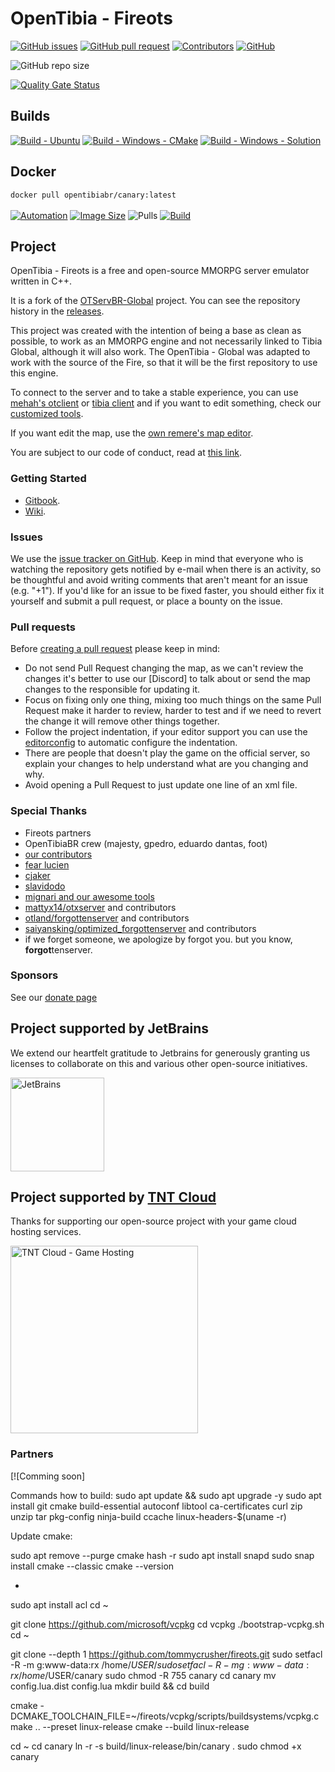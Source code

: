 # OpenTibia - Fireots

[![GitHub issues](https://img.shields.io/github/issues/tommycrusher/fireots)](https://github.com/tommycrusher/fireots/issues)
[![GitHub pull request](https://img.shields.io/github/issues-pr/tommycrusher/fireots)](https://github.com/tommycrusher/fireots/pulls)
[![Contributors](https://img.shields.io/github/contributors/tommycrusher/fireots.svg?style=flat-square)](https://github.com/tommycrusher/fireots/graphs/contributors)
[![GitHub](https://img.shields.io/github/license/tommycrusher/fireots)](https://github.com/tommycrusher/fireots/blob/master/LICENSE)

![GitHub repo size](https://img.shields.io/github/repo-size/tommycrusher/fireots)

[![Quality Gate Status](https://sonarcloud.io/api/project_badges/measure?project=opentibiabr_canary&metric=alert_status)](https://sonarcloud.io/dashboard?id=opentibiabr_canary)

## Builds

[![Build - Ubuntu](https://github.com/opentibiabr/canary/actions/workflows/build-ubuntu.yml/badge.svg)](https://github.com/opentibiabr/canary/actions/workflows/build-ubuntu.yml)
[![Build - Windows - CMake](https://github.com/opentibiabr/canary/actions/workflows/build-windows-cmake.yml/badge.svg)](https://github.com/opentibiabr/canary/actions/workflows/build-windows-cmake.yml)
[![Build - Windows - Solution](https://github.com/opentibiabr/canary/actions/workflows/build-windows-solution.yml/badge.svg)](https://github.com/opentibiabr/canary/actions/workflows/build-windows-solution.yml)

## Docker

`docker pull opentibiabr/canary:latest`<br><br>
[![Automation](https://img.shields.io/docker/cloud/automated/opentibiabr/canary)](https://hub.docker.com/r/opentibiabr/canary)
[![Image Size](https://img.shields.io/docker/image-size/opentibiabr/canary)](https://hub.docker.com/r/opentibiabr/canary/tags?page=1&ordering=last_updated)
![Pulls](https://img.shields.io/docker/pulls/opentibiabr/canary)
[![Build](https://img.shields.io/docker/cloud/build/opentibiabr/canary)](https://hub.docker.com/r/opentibiabr/canary/builds)

## Project

OpenTibia - Fireots is a free and open-source MMORPG server emulator written in C++.

It is a fork of the [OTServBR-Global](https://github.com/opentibiabr/otservbr-global) project. You can see the
repository history in the [releases](https://github.com/opentibiabr/otservbr-global/releases/).

This project was created with the intention of being a base as clean as possible, to work as an MMORPG engine and not
necessarily linked to Tibia Global, although it will also work. The OpenTibia - Global was adapted to work with the
source of the Fire, so that it will be the first repository to use this engine.

To connect to the server and to take a stable experience, you can
use [mehah's otclient](https://github.com/mehah/otclient)
or [tibia client](https://github.com/dudantas/tibia-client/releases/latest) and if you want to edit something, check
our [customized tools](https://docs.opentibiabr.com/opentibiabr/downloads/tools).

If you want edit the map, use the [own remere's map editor](https://github.com/opentibiabr/remeres-map-editor/).

You are subject to our code of conduct, read
at [this link](https://github.com/opentibiabr/canary/blob/master/CODE_OF_CONDUCT.md).

### Getting **Started**

* [Gitbook](https://docs.fireots.pl/projects/fireots).
* [Wiki](https://github.com/tommycrusher/fireots/wiki).

### Issues

We use the [issue tracker on GitHub](https://github.com/tommycrusher/fireots/issues). Keep in mind that everyone who is
watching the repository gets notified by e-mail when there is an activity, so be thoughtful and avoid writing comments
that aren't meant for an issue (e.g. "+1"). If you'd like for an issue to be fixed faster, you should either fix it
yourself and submit a pull request, or place a bounty on the issue.

### Pull requests

Before [creating a pull request](https://github.com/tommycrusher/fireots/pulls) please keep in mind:

* Do not send Pull Request changing the map, as we can't review the changes it's better to use
  our [Discord] to talk about or send the map changes to the responsible for updating it.
* Focus on fixing only one thing, mixing too much things on the same Pull Request make it harder to review, harder to
  test and if we need to revert the change it will remove other things together.
* Follow the project indentation, if your editor support you can use the [editorconfig](https://editorconfig.org/) to
  automatic configure the indentation.
* There are people that doesn't play the game on the official server, so explain your changes to help understand what
  are you changing and why.
* Avoid opening a Pull Request to just update one line of an xml file.

### Special Thanks

* Fireots partners
* OpenTibiaBR crew (majesty, gpedro, eduardo dantas, foot)
* [our contributors](https://github.com/opentibiabr/canary/graphs/contributors)
* [fear lucien](https://github.com/FearLucien)
* [cjaker](https://github.com/Eternal-Scripts)
* [slavidodo](https://github.com/slavidodo)
* [mignari and our awesome tools](https://github.com/ottools)
* [mattyx14/otxserver](https://github.com/mattyx14/otxserver) and contributors
* [otland/forgottenserver](https://github.com/otland/forgottenserver) and contributors
* [saiyansking/optimized_forgottenserver](https://github.com/SaiyansKing/optimized_forgottenserver) and contributors
* if we forget someone, we apologize by forgot you. but you know, **forgot**tenserver.

### **Sponsors**

See our [donate page](https://fireots.com/home/donate)

## Project supported by JetBrains

We extend our heartfelt gratitude to Jetbrains for generously granting us licenses to collaborate on this and various
other open-source initiatives.

<a href="https://jb.gg/OpenSourceSupport/?from=https://github.com/tommycrusher/fireots/">
  <img src="https://resources.jetbrains.com/storage/products/company/brand/logos/jb_beam.svg" alt="JetBrains" width="150" />
</a>

## Project supported by [TNT Cloud](https://tntcloudbr.com.br/)

Thanks for supporting our open-source project with your game cloud hosting services.

<a href="https://tntcloudbr.com.br/">
  <img src="https://tntcloudbr.com.br/logo.png" alt="TNT Cloud - Game Hosting" width="300" />
</a>

### Partners

[![Comming soon]


Commands how to build:
sudo apt update && sudo apt upgrade -y
sudo apt install git cmake build-essential autoconf libtool ca-certificates curl zip unzip tar pkg-config ninja-build ccache linux-headers-$(uname -r)

Update cmake:

sudo apt remove --purge cmake
hash -r
sudo apt install snapd
sudo snap install cmake --classic
cmake --version

-

sudo apt install acl
cd ~

git clone https://github.com/microsoft/vcpkg
cd vcpkg
./bootstrap-vcpkg.sh
cd ~

git clone --depth 1 https://github.com/tommycrusher/fireots.git
sudo setfacl -R -m g:www-data:rx /home/$USER/
sudo setfacl -R -m g:www-data:rx /home/$USER/canary
sudo chmod -R 755 canary
cd canary
mv config.lua.dist config.lua
mkdir build && cd build

cmake -DCMAKE_TOOLCHAIN_FILE=~/fireots/vcpkg/scripts/buildsystems/vcpkg.cmake .. --preset linux-release
cmake --build linux-release

cd ~
cd canary
ln -r -s build/linux-release/bin/canary .
sudo chmod +x canary
